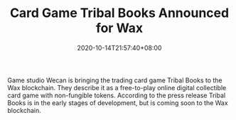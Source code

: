 ﻿---
title: "Card Game Tribal Books Announced for Wax"
date: 2020-10-14T21:57:40+08:00
lastmod: 2020-10-14T16:45:40+08:00
draft: false
authors: ["Diane"]
description: "Game studio Wecan is bringing the trading card game Tribal Books to the Wax blockchain. They describe it as a free-to-play online digital collectible card game with non-fungible tokens. According to the press release Tribal Books is in the early stages of development, but is coming soon to the Wax blockchain."
featuredImage: "card-game-tribal-books-announced-for-wax.png"
tags: ["Strategy Games","Play to Earn"]
categories: ["news"]
news: ["Strategy Games"]
weight: 
lightgallery: true
pinned: false
recommend: false
recommend1: false
---

Game studio Wecan is bringing the trading card game Tribal Books to the Wax blockchain. They describe it as a free-to-play online digital collectible card game with non-fungible tokens. According to the press release Tribal Books is in the early stages of development, but is coming soon to the Wax blockchain.

<!--more-->

